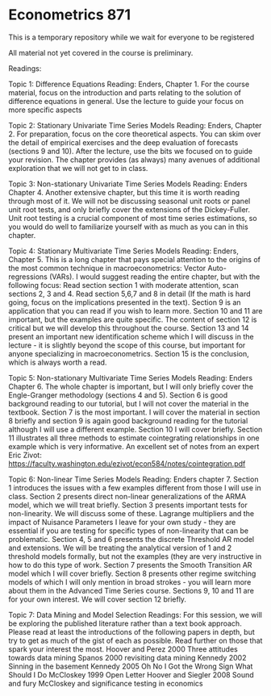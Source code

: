 # Econometrics 871

This is a temporary repository while we wait for everyone to be registered

All material not yet covered in the course is preliminary. 

Readings: 

Topic 1: Difference Equations
Reading: Enders, Chapter 1. For the course material, focus on the introduction and parts relating to the solution of difference equations in general. Use the lecture to guide your focus on more specific aspects

Topic 2: Stationary Univariate Time Series Models
Reading: Enders, Chapter 2. For preparation, focus on the core theoretical aspects. You can skim over the detail of empirical exercises and the deep evaluation of forecasts (sections 9 and 10). After the lecture, use the bits we focused on to guide your revision. The chapter provides (as always) many avenues of additional exploration that we will not get to in class. 

Topic 3: Non-stationary Univariate Time Series Models
Reading: Enders Chapter 4. Another extensive chapter, but this time it is worth reading through most of it. We will not be discussing seasonal unit roots or panel unit root tests, and only briefly cover the extensions of the Dickey-Fuller. Unit root testing is a crucial component of most time series estimations, so you would do well to familiarize yourself with as much as you can in this chapter. 

Topic 4: Stationary Multivariate Time Series Models
Reading: Enders, Chapter 5. This is a long chapter that pays special attention to the origins of the most common technique in macroeconometrics: Vector Auto-regressions (VARs). I would suggest reading the entire chapter, but with the following focus:
Read section section 1 with moderate attention, scan sections 2, 3 and 4. Read section 5,6,7 and 8 in detail (If the math is hard going, focus on the implications presented in the text). Section 9 is an application that you can read if you wish to learn more. Section 10 and 11 are important, but the examples are quite specific. The content of section 12 is critical but we will develop this throughout the course. Section 13 and 14 present an important new identification scheme which I will discuss in the lecture - it is slightly beyond the scope of this course, but important for anyone specializing in macroeconometrics. Section 15 is the conclusion, which is always worth a read. 

Topic 5: Non-stationary Multivariate Time Series Models
Reading: Enders Chapter 6. The whole chapter is important, but I will only briefly cover the Engle-Granger methodology (sections 4 and 5). Section 6 is good background reading to our tutorial, but I will not cover the material in the textbook. Section 7 is the most important. I will cover the material in section 8 briefly and section 9 is again good background reading for the tutorial although I will use a different example. Section 10 I will cover briefly. Section 11 illustrates all three methods to estimate cointegrating relationships in one example which is very informative. 
An excellent set of notes from an expert Eric Zivot: https://faculty.washington.edu/ezivot/econ584/notes/cointegration.pdf

Topic 6: Non-linear Time Series Models
Reading: Enders chapter 7. Section 1 introduces the issues with a few examples different from those I will use in class. Section 2 presents direct non-linear generalizations of the ARMA model, which we will treat briefly. Section 3 presents important tests for non-linearity. We will discuss some of these. Lagrange multipliers and the impact of Nuisance Parameters I leave for your own study - they are essential if you are testing for specific types of non-linearity that can be problematic. Section 4, 5 and 6 presents the discrete Threshold AR model and extensions. We will be treating the analytical version of 1 and 2 threshold models formally, but not the examples (they are very instructive in how to do this type of work. Section 7 presents the Smooth Transition AR model which I will cover briefly. Section 8 presents other regime switching models of which I will only mention in broad strokes - you will learn more about them in the Advanced Time Series course. Sections 9, 10 and 11 are for your own interest. We will cover section 12 briefly.

Topic 7: Data Mining and Model Selection
Readings: For this session, we will be exploring the published literature rather than a text book approach. Please read at least the introductions of the following papers in depth, but try to get as much of the gist of each as possible. Read further on those that spark your interest the most. 
Hoover and Perez 2000 Three attitudes towards data mining
Spanos 2000 revisiting data mining
Kennedy 2002 Sinning in the basement
Kennedy 2005 Oh No I Got the Wrong Sign What Should I Do
McCloskey 1999 Open Letter
Hoover and Siegler 2008 Sound and fury McCloskey and significance testing in economics